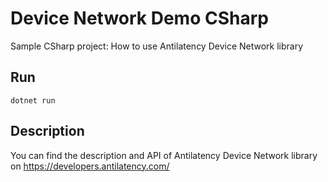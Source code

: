 # Device Network Demo CSharp
Sample CSharp project: How to use Antilatency Device Network library

## Run
`dotnet run`

## Description
You can find the description and API of Antilatency Device Network library on https://developers.antilatency.com/